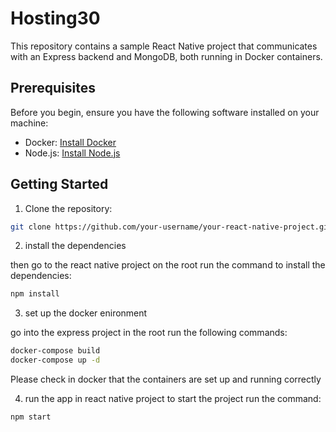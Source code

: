# Hosting30
This repository contains a sample React Native project that communicates with an Express backend and MongoDB, both running in Docker containers.

## Prerequisites

Before you begin, ensure you have the following software installed on your machine:

- Docker: [Install Docker](https://docs.docker.com/get-docker/)
- Node.js: [Install Node.js](https://nodejs.org/)

## Getting Started

1. Clone the repository:

```bash
git clone https://github.com/your-username/your-react-native-project.git
```
2. install the dependencies

then go to the react native project on the root run the command to install the dependencies:
```bash
npm install
```
3. set up the docker enironment

go into the express project in the root run the following commands:
```bash
docker-compose build
docker-compose up -d
```
Please check in docker that the containers are set up and running correctly


4. run the app
in react native project to start the project run the command:
```bash
npm start
```



